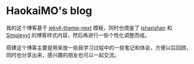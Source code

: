# HaokaiMO's blog

我的这个博客基于 [jekyll-theme-next](https://github.com/Simpleyyt/jekyll-theme-next) 模板，同时也借鉴了 [ishanshan](https://github.com/ishanshan/ishanshan.github.io) 和 [Simpleyyt](https://github.com/Simpleyyt/simpleyyt.github.io) 的博客样式内容，然后再进行一些个性化调整而成。

搭建这个博客主要是用来放一些我学习过程中的一些笔记和体会，方便以后回顾，同时也分享出来，感兴趣的朋友也可以一起交流。
